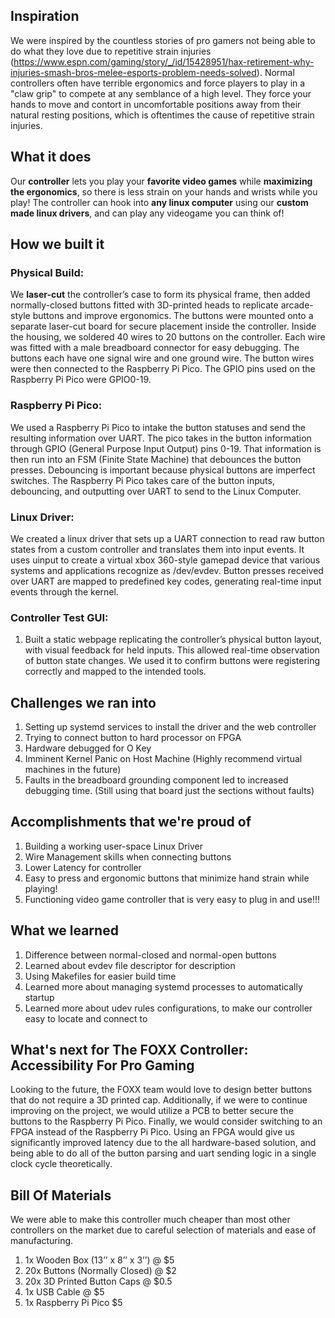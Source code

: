 ## Inspiration

We were inspired by the countless stories of pro gamers not being able to do what they love due to repetitive strain injuries (https://www.espn.com/gaming/story/_/id/15428951/hax-retirement-why-injuries-smash-bros-melee-esports-problem-needs-solved). Normal controllers often have terrible ergonomics and force players to play in a "claw grip" to compete at any semblance of a high level. They force your hands to move and contort in uncomfortable positions away from their natural resting positions, which is oftentimes the cause of repetitive strain injuries.

## What it does

Our **controller** lets you play your **favorite video games** while **maximizing the ergonomics**, so there is less strain on your hands and wrists while you play! The controller can hook into **any linux computer** using our **custom made linux drivers**, and can play any videogame you can think of! 

## How we built it

### Physical Build:
We **laser-cut** the controller’s case to form its physical frame, then added normally-closed buttons fitted with 3D-printed heads to replicate arcade-style buttons and improve ergonomics. The buttons were mounted onto a separate laser-cut board for secure placement inside the controller. Inside the housing, we soldered 40 wires to 20 buttons on the controller. Each wire was fitted with a male breadboard connector for easy debugging. The buttons each have one signal wire and one ground wire. The button wires were then connected to the Raspberry Pi Pico. The GPIO pins used on the Raspberry Pi Pico were GPIO0-19. 

### Raspberry Pi Pico:

We used a Raspberry Pi Pico to intake the button statuses and send the resulting information over UART. The pico takes in the button information through GPIO (General Purpose Input Output) pins 0-19. That information is then run into an FSM (Finite State Machine) that debounces the button presses. Debouncing is important because physical buttons are imperfect switches. The Raspberry Pi Pico takes care of the button inputs, debouncing, and outputting over UART to send to the Linux Computer. 

### Linux Driver:
We created a linux driver that sets up a UART connection to read raw button states from a custom controller and translates them into input events. It uses uinput to create a virtual xbox 360-style gamepad device that various systems and applications recognize as /dev/evdev. Button presses received over UART are mapped to predefined key codes, generating real-time input events through the kernel.

### Controller Test GUI:
1. Built a static webpage replicating the controller’s physical button layout, with visual feedback for held inputs. This allowed real-time observation of button state changes. We used it to confirm buttons were registering correctly and mapped to the intended tools.

## Challenges we ran into
1. Setting up systemd services to install the driver and the web controller
2. Trying to connect button to hard processor on FPGA
3. Hardware debugged for O Key
4. Imminent Kernel Panic on Host Machine (Highly recommend virtual machines in the future)
5. Faults in the breadboard grounding component led to increased debugging time. (Still using that board just the sections without faults)

## Accomplishments that we're proud of
1. Building a working user-space Linux Driver
2. Wire Management skills when connecting buttons
3. Lower Latency for controller
4. Easy to press and ergonomic buttons that minimize hand strain while playing!
5. Functioning video game controller that is very easy to plug in and use!!!

## What we learned
1. Difference between normal-closed and normal-open buttons
2. Learned about evdev file descriptor for description
3. Using Makefiles for easier build time  
4. Learned more about managing systemd processes to automatically startup
5. Learned more about udev rules configurations, to make our controller easy to locate and connect to

## What's next for The FOXX Controller: Accessibility For Pro Gaming

Looking to the future, the FOXX team would love to design better buttons that do not require a 3D printed cap. Additionally, if we were to continue improving on the project, we would utilize a PCB to better secure the buttons to the Raspberry Pi Pico. Finally, we would consider switching to an FPGA instead of the Raspberry Pi Pico. Using an FPGA would give us significantly improved latency due to the all hardware-based solution, and being able to do all of the button parsing and uart sending logic in a single clock cycle theoretically. 

## Bill Of Materials
We were able to make this controller much cheaper than most other controllers on the market due to careful selection of materials and ease of manufacturing.

1. 1x Wooden Box (13’’ x 8’’ x 3’’) @ $5
2. 20x Buttons (Normally Closed) @ $2
3. 20x 3D Printed Button Caps @ $0.5
4. 1x USB Cable @ $5
5. 1x Raspberry Pi Pico $5